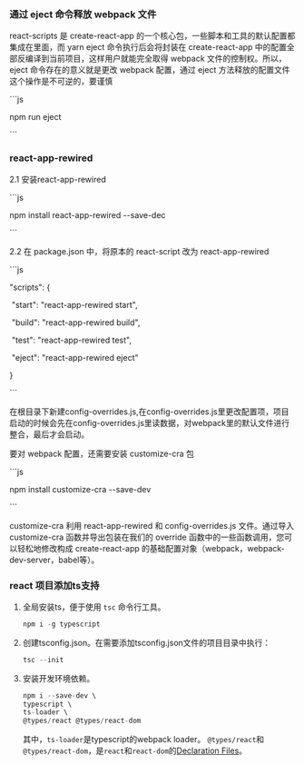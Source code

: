 ### 通过 eject 命令释放 webpack 文件

react-scripts 是 create-react-app 的一个核心包，一些脚本和工具的默认配置都集成在里面，而 yarn eject 命令执行后会将封装在 create-react-app 中的配置全部反编译到当前项目，这样用户就能完全取得 webpack 文件的控制权。所以，eject 命令存在的意义就是更改 webpack 配置，通过 eject 方法释放的配置文件这个操作是不可逆的，要谨慎

\```js

npm run eject

\```

###  react-app-rewired

  2.1 安装react-app-rewired

 \```js

  npm install react-app-rewired --save-dec

  \```

  2.2 在 package.json 中，将原本的 react-script 改为 react-app-rewired

  \```js

  "scripts": {

​    "start": "react-app-rewired start",

​    "build": "react-app-rewired build",

​    "test": "react-app-rewired test",

​    "eject": "react-app-rewired eject"

  }

  \```

  在根目录下新建config-overrides.js,在config-overrides.js里更改配置项，项目启动的时候会先在config-overrides.js里读数据，对webpack里的默认文件进行整合，最后才会启动。



  要对 webpack 配置，还需要安装 customize-cra 包



  \```js

npm install customize-cra --save-dev

  \```



  customize-cra 利用 react-app-rewired 和 config-overrides.js 文件。通过导入customize-cra 函数并导出包装在我们的 override 函数中的一些函数调用，您可以轻松地修改构成 create-react-app 的基础配置对象（webpack，webpack-dev-server，babel等）。



### react 项目添加ts支持

1. 全局安装ts，便于使用  `tsc`  命令行工具。

   ```js
   npm i -g typescript
   ```

2. 创建tsconfig.json。在需要添加tsconfig.json文件的项目目录中执行：

   ```js
   tsc --init
   ```

3. 安装开发环境依赖。

   ```js
   npm i --save-dev \
   typescript \
   ts-loader \
   @types/react @types/react-dom
   ```

   其中，`ts-loader`是typescript的webpack loader。
    `@types/react`和`@types/react-dom`，是`react`和`react-dom`的[Declaration Files](https://link.jianshu.com?t=https://www.typescriptlang.org/docs/handbook/declaration-files/introduction.html)。

